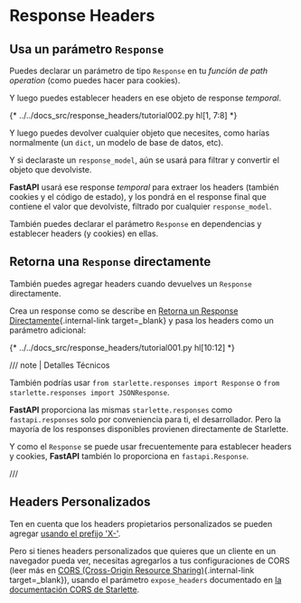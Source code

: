 # Response Headers

## Usa un parámetro `Response`

Puedes declarar un parámetro de tipo `Response` en tu *función de path operation* (como puedes hacer para cookies).

Y luego puedes establecer headers en ese objeto de response *temporal*.

{* ../../docs_src/response_headers/tutorial002.py hl[1, 7:8] *}

Y luego puedes devolver cualquier objeto que necesites, como harías normalmente (un `dict`, un modelo de base de datos, etc).

Y si declaraste un `response_model`, aún se usará para filtrar y convertir el objeto que devolviste.

**FastAPI** usará ese response *temporal* para extraer los headers (también cookies y el código de estado), y los pondrá en el response final que contiene el valor que devolviste, filtrado por cualquier `response_model`.

También puedes declarar el parámetro `Response` en dependencias y establecer headers (y cookies) en ellas.

## Retorna una `Response` directamente

También puedes agregar headers cuando devuelves un `Response` directamente.

Crea un response como se describe en [Retorna un Response Directamente](response-directly.md){.internal-link target=_blank} y pasa los headers como un parámetro adicional:

{* ../../docs_src/response_headers/tutorial001.py hl[10:12] *}

/// note | Detalles Técnicos

También podrías usar `from starlette.responses import Response` o `from starlette.responses import JSONResponse`.

**FastAPI** proporciona las mismas `starlette.responses` como `fastapi.responses` solo por conveniencia para ti, el desarrollador. Pero la mayoría de los responses disponibles provienen directamente de Starlette.

Y como el `Response` se puede usar frecuentemente para establecer headers y cookies, **FastAPI** también lo proporciona en `fastapi.Response`.

///

## Headers Personalizados

Ten en cuenta que los headers propietarios personalizados se pueden agregar <a href="https://developer.mozilla.org/en-US/docs/Web/HTTP/Headers" class="external-link" target="_blank">usando el prefijo 'X-'</a>.

Pero si tienes headers personalizados que quieres que un cliente en un navegador pueda ver, necesitas agregarlos a tus configuraciones de CORS (leer más en [CORS (Cross-Origin Resource Sharing)](../tutorial/cors.md){.internal-link target=_blank}), usando el parámetro `expose_headers` documentado en <a href="https://www.starlette.io/middleware/#corsmiddleware" class="external-link" target="_blank">la documentación CORS de Starlette</a>.
